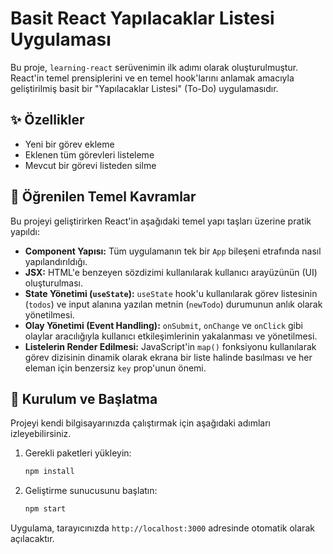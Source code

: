 # Basit React Yapılacaklar Listesi Uygulaması

Bu proje, `learning-react` serüvenimin ilk adımı olarak oluşturulmuştur. React'in temel prensiplerini ve en temel hook'larını anlamak amacıyla geliştirilmiş basit bir "Yapılacaklar Listesi" (To-Do) uygulamasıdır.

## ✨ Özellikler

- Yeni bir görev ekleme
- Eklenen tüm görevleri listeleme
- Mevcut bir görevi listeden silme

## 🚀 Öğrenilen Temel Kavramlar

Bu projeyi geliştirirken React'in aşağıdaki temel yapı taşları üzerine pratik yapıldı:

- **Component Yapısı:** Tüm uygulamanın tek bir `App` bileşeni etrafında nasıl yapılandırıldığı.
- **JSX:** HTML'e benzeyen sözdizimi kullanılarak kullanıcı arayüzünün (UI) oluşturulması.
- **State Yönetimi (`useState`):** `useState` hook'u kullanılarak görev listesinin (`todos`) ve input alanına yazılan metnin (`newTodo`) durumunun anlık olarak yönetilmesi.
- **Olay Yönetimi (Event Handling):** `onSubmit`, `onChange` ve `onClick` gibi olaylar aracılığıyla kullanıcı etkileşimlerinin yakalanması ve yönetilmesi.
- **Listelerin Render Edilmesi:** JavaScript'in `map()` fonksiyonu kullanılarak görev dizisinin dinamik olarak ekrana bir liste halinde basılması ve her eleman için benzersiz `key` prop'unun önemi.

## 🏁 Kurulum ve Başlatma

Projeyi kendi bilgisayarınızda çalıştırmak için aşağıdaki adımları izleyebilirsiniz.

1.  Gerekli paketleri yükleyin:
    ```bash
    npm install
    ```

2.  Geliştirme sunucusunu başlatın:
    ```bash
    npm start
    ```

Uygulama, tarayıcınızda `http://localhost:3000` adresinde otomatik olarak açılacaktır.